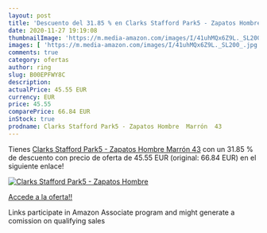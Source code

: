 ```yaml
---
layout: post
title: 'Descuento del 31.85 % en Clarks Stafford Park5 - Zapatos Hombre  '
date: 2020-11-27 19:19:08
thumbnailImage: 'https://m.media-amazon.com/images/I/41uhMQx6Z9L._SL200_.jpg'
images: [ 'https://m.media-amazon.com/images/I/41uhMQx6Z9L._SL200_.jpg' ]
comments: true
category: ofertas
author: ring
slug: B00EPFWY8C
description:
actualPrice: 45.55 EUR
currency: EUR
price: 45.55
comparePrice: 66.84 EUR
inStock: true
prodname: Clarks Stafford Park5 - Zapatos Hombre  Marrón  43
---
```


Tienes [Clarks Stafford Park5 - Zapatos Hombre  Marrón  43](https://www.amazon.es/dp/B00EPFWY8C/?tag=tolees-21) con un 31.85 % de descuento con precio de oferta de 45.55 EUR (original: 66.84 EUR) en el siguiente enlace!

[![Clarks Stafford Park5 - Zapatos Hombre  ](https://m.media-amazon.com/images/I/41uhMQx6Z9L._SL200_.jpg)](https://www.amazon.es/dp/B00EPFWY8C/?tag=tolees-21)

[Accede a la oferta!!](https://www.amazon.es/dp/B00EPFWY8C/?tag=tolees-21)

Links participate in Amazon Associate program and might generate a comission on qualifying sales


